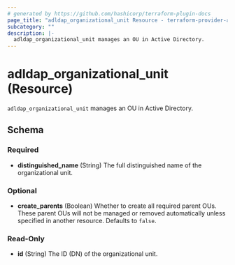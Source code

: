 ```yaml
---
# generated by https://github.com/hashicorp/terraform-plugin-docs
page_title: "adldap_organizational_unit Resource - terraform-provider-adldap"
subcategory: ""
description: |-
  adldap_organizational_unit manages an OU in Active Directory.
---
```


# adldap_organizational_unit (Resource)

`adldap_organizational_unit` manages an OU in Active Directory.



<!-- schema generated by tfplugindocs -->
## Schema

### Required

- **distinguished_name** (String) The full distinguished name of the organizational unit.

### Optional

- **create_parents** (Boolean) Whether to create all required parent OUs. These parent OUs will not be managed or removed automatically unless specified in another resource. Defaults to `false`.

### Read-Only

- **id** (String) The ID (DN) of the organizational unit.


